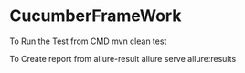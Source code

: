 # CucumberFrameWork

To Run the Test from CMD
mvn clean test

To Create report from allure-result
allure serve allure:results
